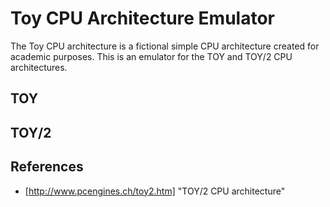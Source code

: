 # Toy CPU Architecture Emulator
The Toy CPU architecture is a fictional simple CPU architecture created for academic purposes. This is an emulator for the TOY and TOY/2 CPU architectures.

## TOY

## TOY/2

## References

* [http://www.pcengines.ch/toy2.htm] "TOY/2 CPU architecture"